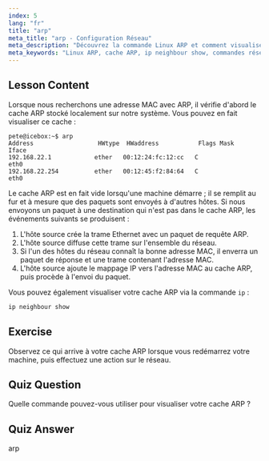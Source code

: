 ```yaml
---
index: 5
lang: "fr"
title: "arp"
meta_title: "arp - Configuration Réseau"
meta_description: "Découvrez la commande Linux ARP et comment visualiser votre cache ARP. Comprenez le rôle d'ARP dans la communication réseau. Un guide pour débutants sur ARP."
meta_keywords: "Linux ARP, cache ARP, ip neighbour show, commandes réseau, réseau Linux, Linux pour débutants, tutoriel Linux"
---
```


## Lesson Content

Lorsque nous recherchons une adresse MAC avec ARP, il vérifie d'abord le cache ARP stocké localement sur notre système. Vous pouvez en fait visualiser ce cache :

```
pete@icebox:~$ arp
Address                  HWtype  HWaddress           Flags Mask            Iface
192.168.22.1            ether   00:12:24:fc:12:cc   C                     eth0
192.168.22.254          ether   00:12:45:f2:84:64   C                     eth0
```

Le cache ARP est en fait vide lorsqu'une machine démarre ; il se remplit au fur et à mesure que des paquets sont envoyés à d'autres hôtes. Si nous envoyons un paquet à une destination qui n'est pas dans le cache ARP, les événements suivants se produisent :

1. L'hôte source crée la trame Ethernet avec un paquet de requête ARP.
2. L'hôte source diffuse cette trame sur l'ensemble du réseau.
3. Si l'un des hôtes du réseau connaît la bonne adresse MAC, il enverra un paquet de réponse et une trame contenant l'adresse MAC.
4. L'hôte source ajoute le mappage IP vers l'adresse MAC au cache ARP, puis procède à l'envoi du paquet.

Vous pouvez également visualiser votre cache ARP via la commande `ip` :

```bash
ip neighbour show
```

## Exercise

Observez ce qui arrive à votre cache ARP lorsque vous redémarrez votre machine, puis effectuez une action sur le réseau.

## Quiz Question

Quelle commande pouvez-vous utiliser pour visualiser votre cache ARP ?

## Quiz Answer

arp
